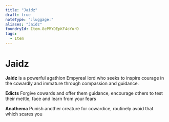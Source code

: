 ```yaml
---
title: "Jaidz"
draft: true
noteType: ":luggage:"
aliases: "Jaidz"
foundryId: Item.8ePMYDEpKF4oYurD
tags:
  - Item
---
```


# Jaidz

**Jaidz** is a powerful agathion Empyreal lord who seeks to inspire courage in the cowardly and immature through compassion and guidance.

**Edicts** Forgive cowards and offer them guidance, encourage others to test their mettle, face and learn from your fears

**Anathema** Punish another creature for cowardice, routinely avoid that which scares you
